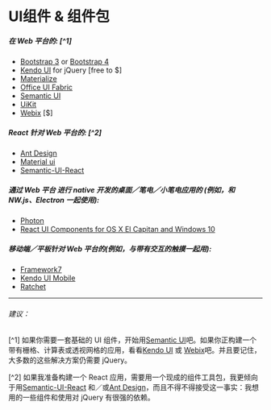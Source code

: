 # UI组件 & 组件包
##### 在 Web 平台的: [^1]

* [Bootstrap 3](http://getbootstrap.com/components/) or [Bootstrap 4](https://v4-alpha.getbootstrap.com/)
* [Kendo UI](http://www.telerik.com/kendo-ui) for jQuery [free to $]
* [Materialize](http://materializecss.com/)
* [Office UI Fabric](http://dev.office.com/fabric)
* [Semantic UI](http://semantic-ui.com/)
* [UiKit](https://getuikit.com/index.html)
* [Webix](http://webix.com/) [$]

##### React 针对 Web 平台的: [^2]

* [Ant Design](https://ant.design/)
* [Material ui](http://material-ui.com/)
* [Semantic-UI-React](http://react.semantic-ui.com/introduction)

##### 通过 Web 平台 进行 native 开发的桌面／笔电／小笔电应用的 (例如，和 NW.js、Electron 一起使用):

* [Photon](http://photonkit.com/)
* [React UI Components for OS X El Capitan and Windows 10](http://gabrielbull.github.io/react-desktop/)

##### 移动端／平板针对 Web 平台的(例如，与带有交互的触摸一起用):

* [Framework7](http://www.idangero.us/framework7)
* [Kendo UI Mobile](http://demos.telerik.com/kendo-ui/m/index)
* [Ratchet](http://goratchet.com/)

***

###### 建议：

[^1] 如果你需要一套基础的 UI 组件，开始用[Semantic UI](http://semantic-ui.com/)吧。如果你正构建一个带有栅格、计算表或透视网格的应用，看看[Kendo UI](http://www.telerik.com/kendo-ui) 或 [Webix](http://webix.com/)吧。并且要记住，大多数的这些解决方案仍需要 jQuery。

[^2] 如果我准备构建一个 React 应用，需要用一个现成的组件工具包，我更倾向于用[Semantic-UI-React](http://react.semantic-ui.com/introduction) 和／或[Ant Design](https://ant.design/)，而且不得不得接受这一事实：我想用的一些组件和使用对 jQuery 有很强的依赖。






































 







